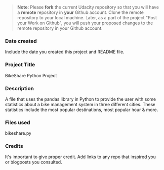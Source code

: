 >**Note**: Please **fork** the current Udacity repository so that you will have a **remote** repository in **your** Github account. Clone the remote repository to your local machine. Later, as a part of the project "Post your Work on Github", you will push your proposed changes to the remote repository in your Github account.

### Date created
Include the date you created this project and README file.

### Project Title
BikeShare Python Project

### Description
A file that uses the pandas library in Python to provide the user with some statistics about a bike management system in three different cities. These statistics include the most popular destinations, most popular hour & more.

### Files used
bikeshare.py

### Credits
It's important to give proper credit. Add links to any repo that inspired you or blogposts you consulted.

